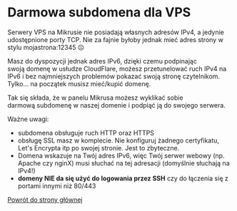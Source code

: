 # Darmowa subdomena dla VPS

Serwery VPS na Mikrusie nie posiadają własnych adresów IPv4, a jedynie udostępnione porty TCP. Nie za fajnie byłoby jednak mieć adres strony w stylu mojastrona:12345 ☹️

Masz do dyspozycji jednak adres IPv6, dzięki czemu podpinając swoją domenę w usłudze CloudFlare, możesz przetunelować ruch IPv4 na IPv6 i bez najmniejszych problemów pokazać swoją stronę czytelnikom. Tylko... na początek musisz mieć/kupić domenę.

Tak się składa, że w panelu Mikrusa możesz wyklikać sobie darmową subdomenę w naszej domenie i podpiąć ją do swojego serwera.

Ważne uwagi:

- subdomena obsługuje ruch HTTP oraz HTTPS
- obsługę SSL masz w komplecie. Nie konfiguruj żadnego certyfikatu, Let's Encrypta itp po swojej stronie. Jest to zbyteczne.
- Domena wskazuje na Twój adres IPv6, więc Twój serwer webowy (np. Apache czy nginX) musi słuchać na tej adresacji (domyślnie słuchają na IPv4!)
- **domeny NIE da się użyć do logowania przez SSH** czy do łączenia się z portami innymi niż 80/443

[Powrót do strony głównej](/)